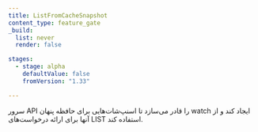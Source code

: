```yaml
---
title: ListFromCacheSnapshot
content_type: feature_gate
_build:
  list: never
  render: false

stages:
  - stage: alpha 
    defaultValue: false
    fromVersion: "1.33"

--- 
```

سرور API را قادر می‌سازد تا اسنپ‌شات‌هایی برای حافظه پنهان watch ایجاد کند و از آنها برای ارائه درخواست‌های LIST استفاده کند.

